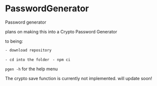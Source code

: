 # PasswordGenerator
Password generator

plans on making this into a Crypto Password Generator


to being: 

`- download repository`

`- cd into the folder `
`- npm ci `

`pgen -h` for the help menu 

The crypto save function is currently not implemented. will update soon!
